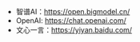 


- 智谱AI：https://open.bigmodel.cn/
- OpenAI: https://chat.openai.com/
- 文心一言：https://yiyan.baidu.com/